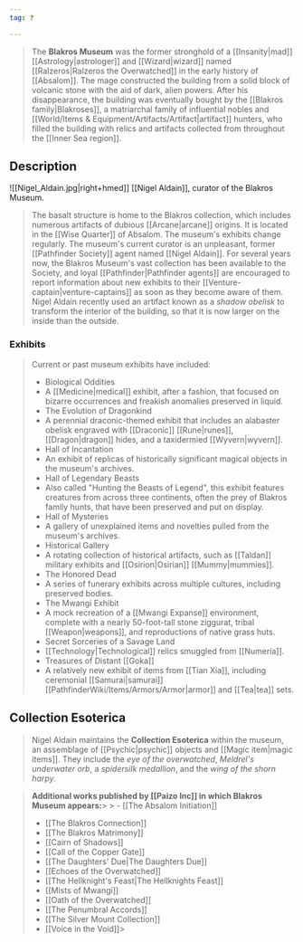 ```yaml
---
tag: ❓

---
```

> The **Blakros Museum** was the former stronghold of a [[Insanity|mad]] [[Astrology|astrologer]] and [[Wizard|wizard]] named [[Ralzeros|Ralzeros the Overwatched]] in the early history of [[Absalom]].  The mage constructed the building from a solid block of volcanic stone with the aid of dark, alien powers. After his disappearance, the building was eventually bought by the [[Blakros family|Blakroses]], a matriarchal family of influential nobles and [[World/Items & Equipment/Artifacts/Artifact|artifact]] hunters, who filled the building with relics and artifacts collected from throughout the [[Inner Sea region]].



## Description

![[Nigel_Aldain.jpg|right+hmed]] 
 [[Nigel Aldain]], curator of the Blakros Museum.
> The basalt structure is home to the Blakros collection, which includes numerous artifacts of dubious [[Arcane|arcane]] origins. It is located in the [[Wise Quarter]] of Absalom. The museum's exhibits change regularly. The museum's current curator is an unpleasant, former [[Pathfinder Society]] agent named [[Nigel Aldain]]. For several years now, the Blakros Museum's vast collection has been available to the Society, and loyal [[Pathfinder|Pathfinder agents]] are encouraged to report information about new exhibits to their [[Venture-captain|venture-captains]] as soon as they become aware of them.
> Nigel Aldain recently used an artifact known as a *shadow obelisk* to transform the interior of the building, so that it is now larger on the inside than the outside.


### Exhibits

> Current or past museum exhibits have included:
> - Biological Oddities
> - A [[Medicine|medical]] exhibit, after a fashion, that focused on bizarre occurrences and freakish anomalies preserved in liquid.
> - The Evolution of Dragonkind
> - A perennial draconic-themed exhibit that includes an alabaster obelisk engraved with [[Draconic]] [[Rune|runes]], [[Dragon|dragon]] hides, and a taxidermied [[Wyvern|wyvern]].
> - Hall of Incantation
> - An exhibit of replicas of historically significant magical objects in the museum's archives.
> - Hall of Legendary Beasts
> - Also called "Hunting the Beasts of Legend", this exhibit features creatures from across three continents, often the prey of Blakros family hunts, that have been preserved and put on display.
> - Hall of Mysteries
> - A gallery of unexplained items and novelties pulled from the museum's archives.
> - Historical Gallery
> - A rotating collection of historical artifacts, such as [[Taldan]] military exhibits and [[Osirion|Osirian]] [[Mummy|mummies]].
> - The Honored Dead
> - A series of funerary exhibits across multiple cultures, including preserved bodies.
> - The Mwangi Exhibit
> - A mock recreation of a [[Mwangi Expanse]] environment, complete with a nearly 50-foot-tall stone ziggurat, tribal [[Weapon|weapons]], and reproductions of native grass huts.
> - Secret Sorceries of a Savage Land
> - [[Technology|Technological]] relics smuggled from [[Numeria]].
> - Treasures of Distant [[Goka]]
> - A relatively new exhibit of items from [[Tian Xia]], including ceremonial [[Samurai|samurai]] [[PathfinderWiki/Items/Armors/Armor|armor]] and [[Tea|tea]] sets.

## Collection Esoterica

> Nigel Aldain maintains the **Collection Esoterica** within the museum, an assemblage of [[Psychic|psychic]] objects and [[Magic item|magic items]]. They include the *eye of the overwatched*, *Meldrel's underwater orb*, a *spidersilk medallion*, and the *wing of the shorn harpy*.



> **Additional works published by [[Paizo Inc]] in which Blakros Museum appears:**> > - [[The Absalom Initiation]]
> - [[The Blakros Connection]]
> - [[The Blakros Matrimony]]
> - [[Cairn of Shadows]]
> - [[Call of the Copper Gate]]
> - [[The Daughters' Due|The Daughters Due]]
> - [[Echoes of the Overwatched]]
> - [[The Hellknight's Feast|The Hellknights Feast]]
> - [[Mists of Mwangi]]
> - [[Oath of the Overwatched]]
> - [[The Penumbral Accords]]
> - [[The Silver Mount Collection]]
> - [[Voice in the Void]]> 




